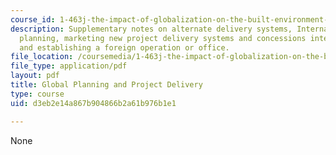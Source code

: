 ```yaml
---
course_id: 1-463j-the-impact-of-globalization-on-the-built-environment-fall-2009
description: Supplementary notes on alternate delivery systems, International Concessions,
  planning, marketing new project delivery systems and concessions internationally,
  and establishing a foreign operation or office.
file_location: /coursemedia/1-463j-the-impact-of-globalization-on-the-built-environment-fall-2009/d3eb2e14a867b904866b2a61b976b1e1_MIT1_463JF09_notes11.pdf
file_type: application/pdf
layout: pdf
title: Global Planning and Project Delivery
type: course
uid: d3eb2e14a867b904866b2a61b976b1e1

---
```

None